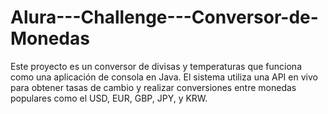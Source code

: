 # Alura---Challenge---Conversor-de-Monedas
Este proyecto es un conversor de divisas y temperaturas que funciona como una aplicación de consola en Java. El sistema utiliza una API en vivo para obtener tasas de cambio y realizar conversiones entre monedas populares como el USD, EUR, GBP, JPY, y KRW.
